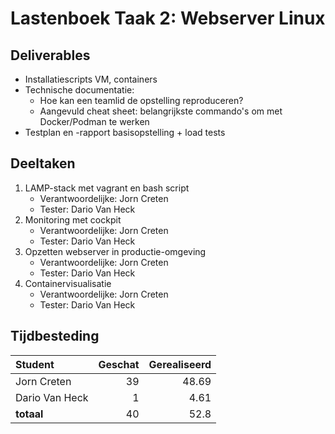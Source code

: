 # Lastenboek Taak 2: Webserver Linux

## Deliverables


* Installatiescripts VM, containers
* Technische documentatie:
	* Hoe kan een teamlid de opstelling reproduceren?
	* Aangevuld cheat sheet: belangrijkste commando's om met Docker/Podman te werken
* Testplan en -rapport basisopstelling + load tests

## Deeltaken

1. LAMP-stack met vagrant en bash script
    - Verantwoordelijke: Jorn Creten
    - Tester: Dario Van Heck
2. Monitoring met cockpit
    - Verantwoordelijke: Jorn Creten
    - Tester: Dario Van Heck
3. Opzetten webserver in productie-omgeving
    - Verantwoordelijke: Jorn Creten
    - Tester: Dario Van Heck
4. Containervisualisatie
    - Verantwoordelijke: Jorn Creten
    - Tester: Dario Van Heck

## Tijdbesteding

| Student    | Geschat | Gerealiseerd |
| :---       | ---:    | ---:         |
| Jorn Creten   |        39|     48.69|
| Dario Van Heck |         1|              4.61|
| **totaal** |       40|             52.8|

